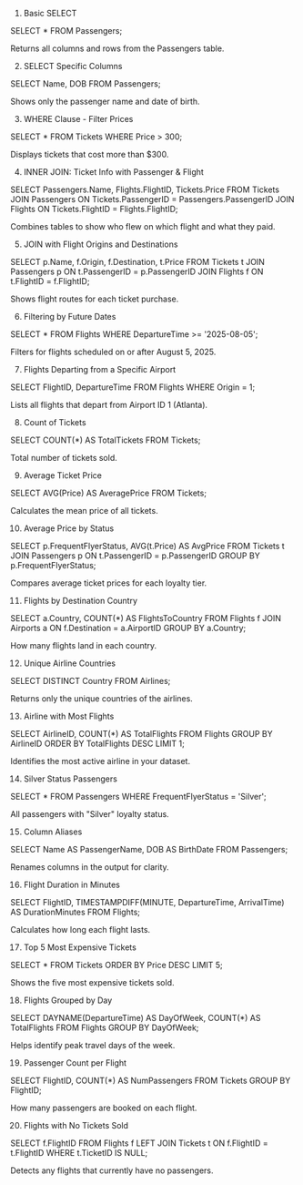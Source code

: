 1. Basic SELECT

SELECT * FROM Passengers;

Returns all columns and rows from the Passengers table.

2. SELECT Specific Columns

SELECT Name, DOB FROM Passengers;

Shows only the passenger name and date of birth.

3. WHERE Clause - Filter Prices

SELECT * FROM Tickets WHERE Price > 300;

Displays tickets that cost more than $300.

4. INNER JOIN: Ticket Info with Passenger & Flight

SELECT Passengers.Name, Flights.FlightID, Tickets.Price
FROM Tickets
JOIN Passengers ON Tickets.PassengerID = Passengers.PassengerID
JOIN Flights ON Tickets.FlightID = Flights.FlightID;

Combines tables to show who flew on which flight and what they paid.

5. JOIN with Flight Origins and Destinations

SELECT p.Name, f.Origin, f.Destination, t.Price
FROM Tickets t
JOIN Passengers p ON t.PassengerID = p.PassengerID
JOIN Flights f ON t.FlightID = f.FlightID;

Shows flight routes for each ticket purchase.

6. Filtering by Future Dates

SELECT * FROM Flights WHERE DepartureTime >= '2025-08-05';

Filters for flights scheduled on or after August 5, 2025.

7. Flights Departing from a Specific Airport

SELECT FlightID, DepartureTime FROM Flights WHERE Origin = 1;

Lists all flights that depart from Airport ID 1 (Atlanta).

8. Count of Tickets

SELECT COUNT(*) AS TotalTickets FROM Tickets;

Total number of tickets sold.

9. Average Ticket Price

SELECT AVG(Price) AS AveragePrice FROM Tickets;

Calculates the mean price of all tickets.

10. Average Price by Status

SELECT p.FrequentFlyerStatus, AVG(t.Price) AS AvgPrice
FROM Tickets t
JOIN Passengers p ON t.PassengerID = p.PassengerID
GROUP BY p.FrequentFlyerStatus;

Compares average ticket prices for each loyalty tier.

11. Flights by Destination Country

SELECT a.Country, COUNT(*) AS FlightsToCountry
FROM Flights f
JOIN Airports a ON f.Destination = a.AirportID
GROUP BY a.Country;

How many flights land in each country.

12. Unique Airline Countries

SELECT DISTINCT Country FROM Airlines;

Returns only the unique countries of the airlines.

13. Airline with Most Flights

SELECT AirlineID, COUNT(*) AS TotalFlights
FROM Flights
GROUP BY AirlineID
ORDER BY TotalFlights DESC
LIMIT 1;

Identifies the most active airline in your dataset.

14. Silver Status Passengers

SELECT * FROM Passengers WHERE FrequentFlyerStatus = 'Silver';

All passengers with "Silver" loyalty status.

15. Column Aliases

SELECT Name AS PassengerName, DOB AS BirthDate FROM Passengers;

Renames columns in the output for clarity.

16. Flight Duration in Minutes

SELECT FlightID, TIMESTAMPDIFF(MINUTE, DepartureTime, ArrivalTime) AS DurationMinutes
FROM Flights;

Calculates how long each flight lasts.

17. Top 5 Most Expensive Tickets

SELECT * FROM Tickets ORDER BY Price DESC LIMIT 5;

Shows the five most expensive tickets sold.

18. Flights Grouped by Day

SELECT DAYNAME(DepartureTime) AS DayOfWeek, COUNT(*) AS TotalFlights
FROM Flights
GROUP BY DayOfWeek;

Helps identify peak travel days of the week.

19. Passenger Count per Flight

SELECT FlightID, COUNT(*) AS NumPassengers
FROM Tickets
GROUP BY FlightID;

How many passengers are booked on each flight.

20. Flights with No Tickets Sold

SELECT f.FlightID
FROM Flights f
LEFT JOIN Tickets t ON f.FlightID = t.FlightID
WHERE t.TicketID IS NULL;

Detects any flights that currently have no passengers.

